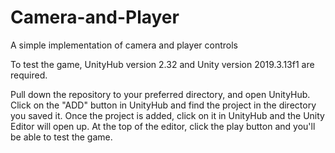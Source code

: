# Camera-and-Player
A simple implementation of camera and player controls

To test the game, UnityHub version 2.32 and Unity version 2019.3.13f1 are required.

Pull down the repository to your preferred directory, and open UnityHub.
Click on the "ADD" button in UnityHub and find the project in the directory you saved it.
Once the project is added, click on it in UnityHub and the Unity Editor will open up.
At the top of the editor, click the play button and you'll be able to test the game.
